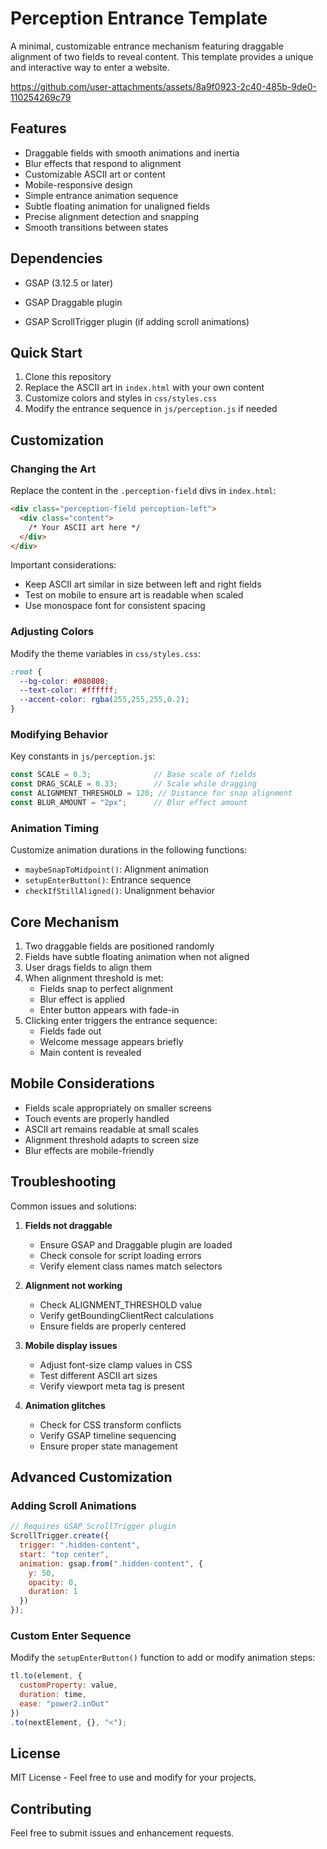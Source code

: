 # Perception Entrance Template

A minimal, customizable entrance mechanism featuring draggable alignment of two fields to reveal content. This template provides a unique and interactive way to enter a website.

https://github.com/user-attachments/assets/8a9f0923-2c40-485b-9de0-110254269c79

## Features

- Draggable fields with smooth animations and inertia
- Blur effects that respond to alignment
- Customizable ASCII art or content
- Mobile-responsive design
- Simple entrance animation sequence
- Subtle floating animation for unaligned fields
- Precise alignment detection and snapping
- Smooth transitions between states

## Dependencies

- GSAP (3.12.5 or later)
- GSAP Draggable plugin


- GSAP ScrollTrigger plugin (if adding scroll animations)

## Quick Start

1. Clone this repository
2. Replace the ASCII art in `index.html` with your own content
3. Customize colors and styles in `css/styles.css`
4. Modify the entrance sequence in `js/perception.js` if needed

## Customization

### Changing the Art

Replace the content in the `.perception-field` divs in `index.html`:

```html
<div class="perception-field perception-left">
  <div class="content">
    /* Your ASCII art here */
  </div>
</div>
```

Important considerations:
- Keep ASCII art similar in size between left and right fields
- Test on mobile to ensure art is readable when scaled
- Use monospace font for consistent spacing

### Adjusting Colors

Modify the theme variables in `css/styles.css`:

```css
:root {
  --bg-color: #080808;
  --text-color: #ffffff;
  --accent-color: rgba(255,255,255,0.2);
}
```

### Modifying Behavior

Key constants in `js/perception.js`:

```javascript
const SCALE = 0.3;              // Base scale of fields
const DRAG_SCALE = 0.33;        // Scale while dragging
const ALIGNMENT_THRESHOLD = 120; // Distance for snap alignment
const BLUR_AMOUNT = "2px";      // Blur effect amount
```

### Animation Timing

Customize animation durations in the following functions:
- `maybeSnapToMidpoint()`: Alignment animation
- `setupEnterButton()`: Entrance sequence
- `checkIfStillAligned()`: Unalignment behavior

## Core Mechanism

1. Two draggable fields are positioned randomly
2. Fields have subtle floating animation when not aligned
3. User drags fields to align them
4. When alignment threshold is met:
   - Fields snap to perfect alignment
   - Blur effect is applied
   - Enter button appears with fade-in
5. Clicking enter triggers the entrance sequence:
   - Fields fade out
   - Welcome message appears briefly
   - Main content is revealed

## Mobile Considerations

- Fields scale appropriately on smaller screens
- Touch events are properly handled
- ASCII art remains readable at small scales
- Alignment threshold adapts to screen size
- Blur effects are mobile-friendly

## Troubleshooting

Common issues and solutions:

1. **Fields not draggable**
   - Ensure GSAP and Draggable plugin are loaded
   - Check console for script loading errors
   - Verify element class names match selectors

2. **Alignment not working**
   - Check ALIGNMENT_THRESHOLD value
   - Verify getBoundingClientRect calculations
   - Ensure fields are properly centered

3. **Mobile display issues**
   - Adjust font-size clamp values in CSS
   - Test different ASCII art sizes
   - Verify viewport meta tag is present

4. **Animation glitches**
   - Check for CSS transform conflicts
   - Verify GSAP timeline sequencing
   - Ensure proper state management

## Advanced Customization

### Adding Scroll Animations

```javascript
// Requires GSAP ScrollTrigger plugin
ScrollTrigger.create({
  trigger: ".hidden-content",
  start: "top center",
  animation: gsap.from(".hidden-content", {
    y: 50,
    opacity: 0,
    duration: 1
  })
});
```

### Custom Enter Sequence

Modify the `setupEnterButton()` function to add or modify animation steps:

```javascript
tl.to(element, {
  customProperty: value,
  duration: time,
  ease: "power2.inOut"
})
.to(nextElement, {}, "<");
```

## License

MIT License - Feel free to use and modify for your projects.

## Contributing

Feel free to submit issues and enhancement requests. 
